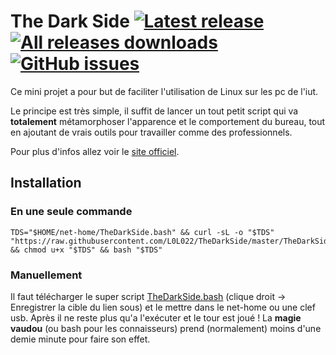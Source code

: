 # The Dark Side [![Latest release](https://img.shields.io/github/release/L0L022/TheDarkSide.svg)](https://github.com/L0L022/TheDarkSide/releases) [![All releases downloads](https://img.shields.io/github/downloads/L0L022/TheDarkSide/total.svg)](https://github.com/L0L022/TheDarkSide/releases) [![GitHub issues](https://img.shields.io/github/issues/L0L022/TheDarkSide.svg)](https://github.com/L0L022/TheDarkSide/issues)

Ce mini projet a pour but de faciliter l'utilisation de Linux sur les pc de l'iut.

Le principe est très simple, il suffit de lancer un tout petit script qui va **totalement** métamorphoser l'apparence et le comportement du bureau, tout en ajoutant de vrais outils pour travailler comme des professionnels.

Pour plus d'infos allez voir le [site officiel](https://l0l022.github.io/TheDarkSide/).

## Installation

### En une seule commande

```
TDS="$HOME/net-home/TheDarkSide.bash" && curl -sL -o "$TDS" "https://raw.githubusercontent.com/L0L022/TheDarkSide/master/TheDarkSide.bash" && chmod u+x "$TDS" && bash "$TDS"
```

### Manuellement

Il faut télécharger le super script [TheDarkSide.bash](https://raw.githubusercontent.com/L0L022/TheDarkSide/master/TheDarkSide.bash) (clique droit -> Enregistrer la cible du lien sous) et le mettre dans le net-home ou une clef usb. Après il ne reste plus qu'a l'exécuter et le tour est joué ! La **magie vaudou** (ou bash pour les connaisseurs) prend (normalement) moins d'une demie minute pour faire son effet.
